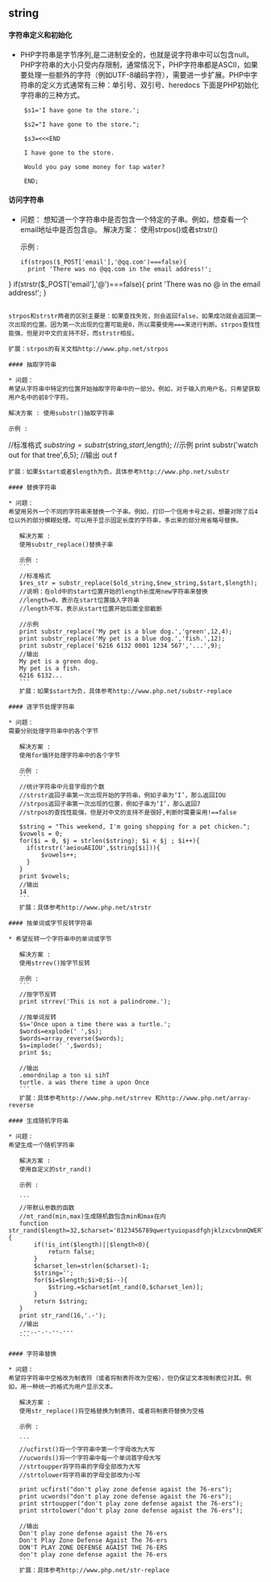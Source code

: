 ## string

#### 字符串定义和初始化

* PHP字符串是字节序列,是二进制安全的，也就是说字符串中可以包含null。PHP字符串的大小只受内存限制，通常情况下，PHP字符串都是ASCII，如果要处理一些额外的字符（例如UTF-8编码字符），需要进一步扩展。PHP中字符串的定义方式通常有三种：单引号、双引号、heredocs 下面是PHP初始化字符串的三种方式。

  ```
   $s1='I have gone to the store.';

   $s2="I have gone to the store.";

   $s3=<<<END

   I have gone to the store.

   Would you pay some money for tap water?

   END;
  ```

#### 访问字符串

* 问题：
想知道一个字符串中是否包含一个特定的子串。例如，想查看一个email地址中是否包含@。
解决方案：
使用strpos()或者strstr()

  示例 :

  ```
  if(strpos($_POST['email'],'@qq.com')===false){
    print 'There was no @qq.com in the email address!';
}
if(strstr($_POST['email'],'@')===false){
    print 'There was no @ in the email address!';
}
  ```

  strpos和strstr两者的区别主要是：如果查找失败，则会返回false，如果成功就会返回第一次出现的位置。因为第一次出现的位置可能是0，所以需要使用===来进行判断。strpos查找性能强，但是对中文的支持不好，而strstr相反。

  扩展：strpos的有关文档http://www.php.net/strpos

#### 抽取字符串

* 问题：
希望从字符串中特定的位置开始抽取字符串中的一部分。例如，对于输入的用户名，只希望获取用户名中的前8个字符。

  解决方案 : 使用substr()抽取字符串

  示例 :
 ```
 //标准格式
 $substring = substr($string,$start,$length);
 //示例
 print substr('watch out for that tree',6,5);
 //输出
 out f
 ```
 扩展：如果$start或者$length为负，具体参考http://www.php.net/substr

#### 替换字符串

* 问题：
希望用另外一个不同的字符串来替换一个子串。例如，打印一个信用卡号之前，想要对除了后4位以外的部分模糊处理。可以用于显示固定长度的字符串，多出来的部分用省略号替换。

    解决方案 :
    使用substr_replace()替换子串

    示例 :
    ```
    //标准格式
    $res_str = substr_replace($old_string,$new_string,$start,$length);
    //说明：在old中的start位置开始的length长度用new字符串来替换
    //length=0，表示在start位置插入字符串
    //length不写，表示从start位置开始后面全部截断

    //示例
    print substr_replace('My pet is a blue dog.','green',12,4);
    print substr_replace('My pet is a blue dog.','fish.',12);
    print substr_replace('6216 6132 0001 1234 567','...',9);
    //输出
    My pet is a green dog.
    My pet is a fish.
    6216 6132...
    ```
    扩展：如果$start为负，具体参考http://www.php.net/substr-replace

#### 逐字节处理字符串

* 问题：
需要分别处理字符串中的各个字节

    解决方案 :
    使用for循环处理字符串中的各个字节

    示例 :
    ```
    //统计字符串中元音字母的个数
    //strstr返回子串第一次出现开始的字符串，例如子串为‘I’，那么返回IOU
    //strpos返回子串第一次出现的位置，例如子串为‘I’，那么返回7
    //strpos的查找性能强，但是对中文的支持不是很好,判断时需要采用!==false

    $string = "This weekend, I'm going shopping for a pet chicken.";
    $vowels = 0;
    for($i = 0, $j = strlen($string); $i < $j ; $i++){
      if(strstr('aeiouAEIOU',$string[$i])){
          $vowels++;
      }
    }
    print $vowels;
    //输出
    14
    ```
    扩展：具体参考http://www.php.net/strstr

#### 按单词或字节反转字符串

* 希望反转一个字符串中的单词或字节

    解决方案 :
    使用strrev()按字节反转

    示例 :
    ```
    //按字节反转
    print strrev('This is not a palindrome.');

    //按单词反转
    $s='Once upon a time there was a turtle.';
    $words=explode(' ',$s);
    $words=array_reverse($words);
    $s=implode(' ',$words);
    print $s;

    //输出
    .emordnilap a ton si sihT
    turtle. a was there time a upon Once
    ```
    扩展：具体参考http://www.php.net/strrev 和http://www.php.net/array-reverse

#### 生成随机字符串

* 问题：
希望生成一个随机字符串

    解决方案 :
    使用自定义的str_rand()

    示例 :

    ```
    //带默认参数的函数
    //mt_rand(min,max)生成随机数包含min和max在内
    function str_rand($length=32,$charset='0123456789qwertyuiopasdfghjklzxcvbnmQWERTYUIOPASDFGHJKLZXCVBNM'){
        if(!is_int($length)||$length<0){
            return false;
        }
        $charset_len=strlen($charset)-1;
        $string='';
        for($i=$length;$i>0;$i--){
            $string.=$charset[mt_rand(0,$charset_len)];
        }
        return $string;
    }
    print str_rand(16,'.-');
    //输出
    .--..-.-.--.---
    ```

#### 字符串替换

* 问题：
希望将字符串中空格改为制表符（或者将制表符改为空格），但仍保证文本按制表位对其。例如，用一种统一的格式为用户显示文本。

    解决方案 :
    使用str_replace()将空格替换为制表符，或者将制表符替换为空格

    示例 :

    ```
    //ucfirst()将一个字符串中第一个字母改为大写
    //ucwords()将一个字符串中每一个单词首字母大写
    //strtoupper将字符串的字母全部改为大写
    //strtolower将字符串的字母全部改为小写

    print ucfirst("don't play zone defense agaist the 76-ers");
    print ucwords("don't play zone defense agaist the 76-ers");
    print strtoupper("don't play zone defense agaist the 76-ers");
    print strtolower("don't play zone defense agaist the 76-ers");

    //输出
    Don't play zone defense agaist the 76-ers
    Don't Play Zone Defense Agaist The 76-ers
    DON'T PLAY ZONE DEFENSE AGAIST THE 76-ERS
    don't play zone defense agaist the 76-ers
    ```
    扩展：具体参考http://www.php.net/str-replace
